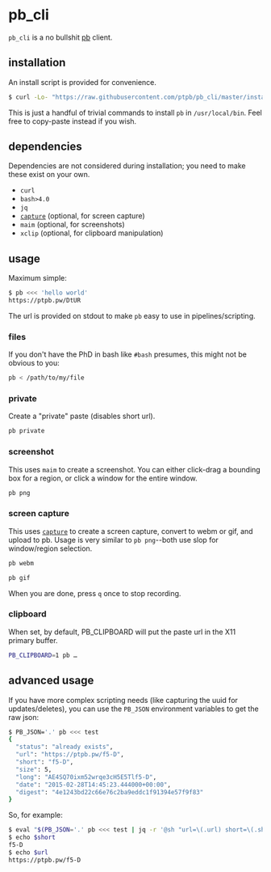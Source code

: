 # pb_cli

`pb_cli` is a no bullshit [pb](https://github.com/ptpb/pb) client.

## installation

An install script is provided for convenience.

```sh
$ curl -Lo- "https://raw.githubusercontent.com/ptpb/pb_cli/master/install.sh" | sudo bash
```

This is just a handful of trivial commands to install `pb` in
`/usr/local/bin`. Feel free to copy-paste instead if you wish.

## dependencies

Dependencies are not considered during installation; you need to make these
exist on your own.

 - `curl`
 - `bash>4.0`
 - `jq`
 - [`capture`](https://github.com/buhman/capture) (optional, for screen capture)
 - `maim` (optional, for screenshots)
 - `xclip` (optional, for clipboard manipulation)

## usage

Maximum simple:

```sh
$ pb <<< 'hello world'
https://ptpb.pw/DtUR
```

The url is provided on stdout to make `pb` easy to use in pipelines/scripting.

### files

If you don't have the PhD in bash like `#bash` presumes, this might not be
obvious to you:

```sh
pb < /path/to/my/file
```

### private

Create a "private" paste (disables short url).

```sh
pb private
```

### screenshot

This uses `maim` to create a screenshot. You can either click-drag a bounding
box for a region, or click a window for the entire window.

```sh
pb png
```

### screen capture

This uses [`capture`](https://github.com/buhman/capture) to create a screen
capture, convert to webm or gif, and upload to pb. Usage is very similar to `pb
png`--both use slop for window/region selection.

```sh
pb webm
```

```sh
pb gif
```

When you are done, press `q` once to stop recording.

### clipboard

When set, by default, PB_CLIPBOARD will put the paste url in the X11 primary buffer.

```sh
PB_CLIPBOARD=1 pb …
```

## advanced usage

If you have more complex scripting needs (like capturing the uuid for
updates/deletes), you can use the `PB_JSON` environment variables to get the raw
json:

```sh
$ PB_JSON='.' pb <<< test
{
  "status": "already exists",
  "url": "https://ptpb.pw/f5-D",
  "short": "f5-D",
  "size": 5,
  "long": "AE4SQ70ixm52wrqe3cH5E5Tlf5-D",
  "date": "2015-02-28T14:45:23.444000+00:00",
  "digest": "4e1243bd22c66e76c2ba9eddc1f91394e57f9f83"
}
```

So, for example:

```sh
$ eval "$(PB_JSON='.' pb <<< test | jq -r '@sh "url=\(.url) short=\(.short)"')"
$ echo $short
f5-D
$ echo $url
https://ptpb.pw/f5-D
```
